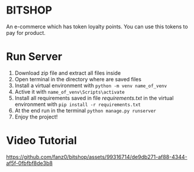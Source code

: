 # BITSHOP
An e-commerce which has token loyalty points. You can use this tokens to pay for product.

# Run Server
1. Download zip file and extract all files inside
2. Open terminal in the directory where are saved files
3. Install a virtual environment with `python -m venv name_of_venv`
4. Active it with `name_of_venv\Scripts\activate`
5. Install all requirements saved in file _requirements.txt_ in the virtual environment with `pip install -r requirements.txt`
6. At the end run in the terminal `python manage.py runserver`
7. Enjoy the project!

# Video Tutorial
https://github.com/fanz0/bitshop/assets/99316714/de9db271-af88-4344-af5f-0fbfbf8de3b8
